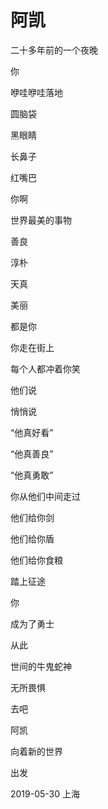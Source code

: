 # 阿凯

二十多年前的一个夜晚

你

咿哇咿哇落地

圆脑袋

黑眼睛

长鼻子

红嘴巴

你啊

世界最美的事物

善良

淳朴

天真

美丽

都是你

你走在街上

每个人都冲着你笑

他们说

悄悄说

“他真好看”

“他真善良”

“他真勇敢”

你从他们中间走过

他们给你剑

他们给你盾

他们给你食粮

踏上征途

你

成为了勇士

从此

世间的牛鬼蛇神

无所畏惧

去吧

阿凯

向着新的世界

出发


2019-05-30 上海
